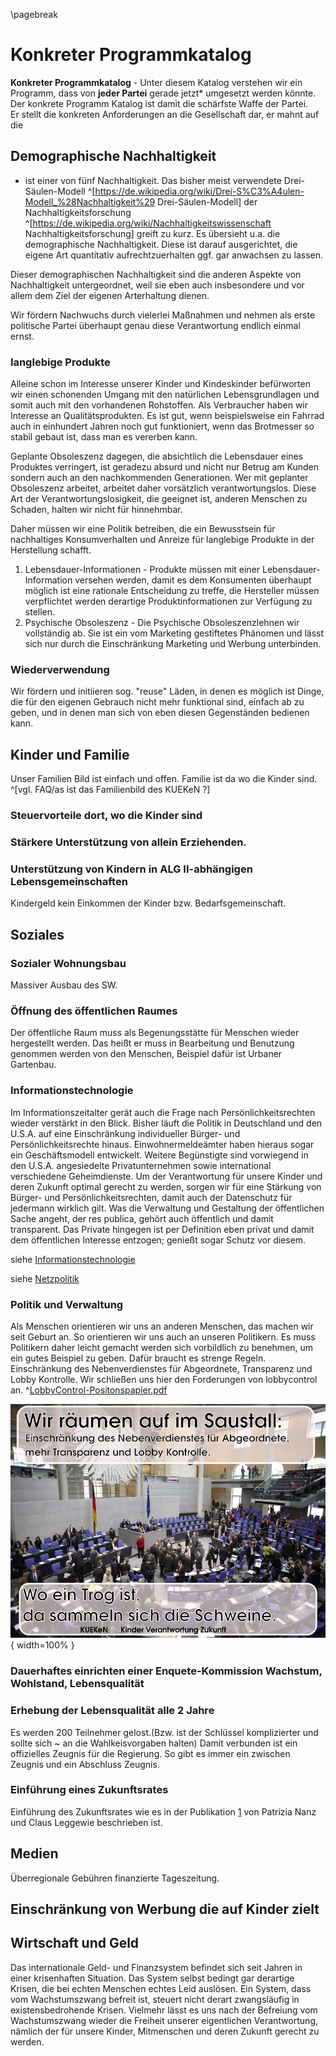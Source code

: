 \pagebreak
# Konkreter Programmkatalog

**Konkreter Programmkatalog** - Unter diesem Katalog verstehen wir ein Programm, dass von **jeder Partei** gerade jetzt* umgesetzt werden könnte.  
Der konkrete Programm Katalog ist damit die schärfste Waffe der Partei.  
Er stellt die konkreten Anforderungen an die Gesellschaft dar, er mahnt auf die 

## Demographische Nachhaltigkeit

 - ist einer von fünf  Nachhaltigkeit. Das bisher meist verwendete Drei-Säulen-Modell ^[https://de.wikipedia.org/wiki/Drei-S%C3%A4ulen-Modell_%28Nachhaltigkeit%29 Drei-Säulen-Modell] der Nachhaltigkeitsforschung ^[https://de.wikipedia.org/wiki/Nachhaltigkeitswissenschaft Nachhaltigkeitsforschung] greift zu kurz. Es übersieht u.a. die demographische Nachhaltigkeit. Diese ist darauf ausgerichtet, die eigene Art quantitativ aufrechtzuerhalten ggf. gar anwachsen zu lassen.

Dieser demographischen Nachhaltigkeit sind die anderen Aspekte von Nachhaltigkeit untergeordnet, weil sie eben auch insbesondere und vor allem dem Ziel der eigenen Arterhaltung dienen. 

Wir fördern Nachwuchs durch vielerlei Maßnahmen und nehmen als erste politische Partei überhaupt genau diese Verantwortung endlich einmal ernst.


### langlebige Produkte

Alleine schon im Interesse unserer Kinder und Kindeskinder befürworten wir einen schonenden Umgang mit den natürlichen Lebensgrundlagen und somit auch mit den vorhandenen Rohstoffen. Als Verbraucher haben wir
Interesse an Qualitätsprodukten. Es ist gut, wenn beispielsweise ein Fahrrad auch in einhundert Jahren noch gut funktioniert, wenn das Brotmesser so stabil gebaut ist, dass man es vererben kann. 

Geplante Obsoleszenz dagegen, die absichtlich die Lebensdauer eines Produktes verringert, ist geradezu absurd und nicht nur Betrug am Kunden sondern auch an den nachkommenden Generationen. Wer mit geplanter Obsoleszenz arbeitet, arbeitet daher vorsätzlich verantwortungslos. Diese Art der Verantwortungslosigkeit, die geeignet ist, anderen Menschen zu Schaden, halten wir nicht für hinnehmbar.

Daher müssen wir eine Politik betreiben, die ein Bewusstsein für nachhaltiges Konsumverhalten und Anreize für langlebige Produkte in der Herstellung schafft.

1.  Lebensdauer-Informationen - Produkte müssen mit einer Lebensdauer-Information versehen werden, damit es dem Konsumenten überhaupt möglich ist eine rationale Entscheidung zu treffe, die Hersteller müssen verpflichtet werden derartige Produktinformationen zur Verfügung zu stellen.
2.  Psychische Obsoleszenz - Die Psychische Obsoleszenzlehnen wir vollständig ab. Sie ist ein vom Marketing gestiftetes Phänomen und lässt sich nur durch die Einschränkung Marketing und Werbung unterbinden.

### Wiederverwendung

Wir fördern und initiieren sog. "reuse" Läden, in denen es möglich ist Dinge, die für den eigenen Gebrauch nicht mehr funktional sind, einfach ab zu geben, und in denen man sich von eben diesen Gegenständen bedienen
kann. 

## Kinder und Familie

Unser Familien Bild ist einfach und offen. Familie ist da wo die Kinder
sind. ^[vgl. FAQ/as ist das Familienbild des KUEKeN ?]


### Steuervorteile dort, wo die Kinder sind



### Stärkere Unterstützung von allein Erziehenden.

### Unterstützung von Kindern in ALG II-abhängigen Lebensgemeinschaften

Kindergeld kein Einkommen der Kinder bzw. Bedarfsgemeinschaft.

Soziales
--------

### Sozialer Wohnungsbau

Massiver Ausbau des SW.

### Öffnung des öffentlichen Raumes

Der öffentliche Raum muss als Begenungsstätte für Menschen wieder hergestellt werden. Das heißt er muss in Bearbeitung und Benutzung genommen werden von den Menschen, Beispiel dafür ist Urbaner Gartenbau.

### Informationstechnologie

Im Informationszeitalter gerät auch die Frage nach Persönlichkeitsrechten wieder verstärkt in den Blick. Bisher läuft die Politik in Deutschland und den U.S.A. auf eine Einschränkung individueller Bürger- und Persönlichkeitsrechte hinaus. Einwohnermeldeämter haben hieraus sogar ein Geschäftsmodell entwickelt. Weitere Begünstigte sind vorwiegend in den U.S.A. angesiedelte Privatunternehmen sowie international verschiedene Geheimdienste. Um der Verantwortung für unsere Kinder und deren Zukunft optimal gerecht zu werden, sorgen wir für eine Stärkung von Bürger- und Persönlichkeitsrechten, damit auch der Datenschutz für jedermann wirklich gilt. Was die Verwaltung und Gestaltung der öffentlichen Sache angeht, der res publica, gehört auch öffentlich und damit transparent. Das Private hingegen ist per Definition eben privat und damit dem öffentlichen Interesse entzogen; genießt sogar Schutz vor diesem.  

siehe [Informationstechnologie](/wiki/Informationstechnologie "wikilink")

siehe [Netzpolitik](/wiki/Netzpolitik "wikilink")

### Politik und Verwaltung

Als Menschen orientieren wir uns an anderen Menschen, das machen wir seit Geburt an. So orientieren wir uns auch an unseren Politikern. Es muss Politikern daher leicht gemacht werden sich vorbildlich zu benehmen, um ein gutes Beispiel zu geben. Dafür braucht es strenge Regeln. Einschränkung des Nebenverdienstes für Abgeordnete, Transparenz und Lobby Kontrolle. Wir schließen uns hier den Forderungen von lobbycontrol an. ^[LobbyControl-Positonspapier.pdf](https://www.lobbycontrol.de/wp-content/uploads/LobbyControl-Positonspapier.pdf)

![Wo ein Trog ...](resources/plakate/Saustall.png ){ width=100% }  


### Dauerhaftes einrichten einer Enquete-Kommission Wachstum, Wohlstand, Lebensqualität

### Erhebung der Lebensqualität alle 2 Jahre

Es werden 200 Teilnehmer gelost.(Bzw. ist der Schlüssel komplizierter und sollte sich \~ an die Wahlkeisvorgaben halten) Damit verbunden ist ein offizielles Zeugnis für die Regierung. So gibt es immer ein zwischen Zeugnis und ein Abschluss Zeugnis.

### Einführung eines Zukunftsrates

Einführung des Zukunftsrates wie es in der Publikation
[1](https://www.academia.edu/22379414/Die_Konsultative._Mehr_Demokratie_durch_B%C3%BCrgerbeteiligung)
von Patrizia Nanz und Claus Leggewie beschrieben ist.

## Medien

Überregionale Gebühren finanzierte Tageszeitung.

## Einschränkung von Werbung die auf Kinder zielt



## Wirtschaft und Geld

Das internationale Geld- und Finanzsystem befindet sich seit Jahren in
einer krisenhaften Situation. Das System selbst bedingt gar derartige
Krisen, die bei echten Menschen echtes Leid auslösen. Ein System, dass
vom Wachstumszwang befreit ist, steuert nicht derart zwangsläufig in
existensbedrohende Krisen. Vielmehr lässt es uns nach der Befreiung vom
Wachstumszwang wieder die Freiheit unserer eigentlichen Verantwortung,
nämlich der für unsere Kinder, Mitmenschen und deren Zukunft gerecht zu
werden.
